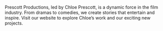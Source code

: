Prescott Productions, led by Chloe Prescott, is a dynamic force in the film industry. From dramas to comedies, we create stories that entertain and inspire. Visit our website to explore Chloe’s work and our exciting new projects.
